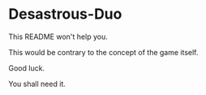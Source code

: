# Desastrous-Duo

This README won't help you.

This would be contrary to the concept of the game itself.

Good luck.

You shall need it.

